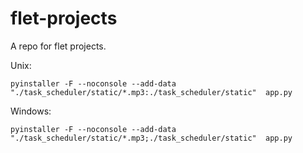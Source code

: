 # flet-projects
A repo for flet projects.

Unix:
```angular2html
pyinstaller -F --noconsole --add-data "./task_scheduler/static/*.mp3:./task_scheduler/static"  app.py

```


Windows:
```angular2html
pyinstaller -F --noconsole --add-data "./task_scheduler/static/*.mp3;./task_scheduler/static"  app.py
```
